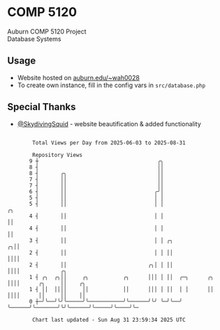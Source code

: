 # COMP 5120
Auburn COMP 5120 Project  
Database Systems

## Usage
- Website hosted on [auburn.edu/~wah0028](https://webhome.auburn.edu/~wah0028/)
- To create own instance, fill in the config vars in `src/database.php`

## Special Thanks
- [@SkydivingSquid](https://github.com/SkydivingSquid) - website beautification & added functionality

```

        Total Views per Day from 2025-06-03 to 2025-08-31

        Repository Views
       9 ┼                                      ╭╮
       8 ┤                                      ││
       8 ┤       ╭╮                             ││
       7 ┤       ││                             ││
       7 ┤       ││                             ││
       6 ┤       ││                            ╭╯│
       5 ┤       ││                            │ │
       5 ┤       ││                            │ │                         ╭╮
       4 ┤       ││                            │ │                         ││
       4 ┤       ││                            │ │                         ││
       3 ┤       ││                            │ │ ╭╮                    ╭╮││
       2 ┤       ││                            │ │ ││                    ││││
       2 ┤       ││                          ╭╮│ │ ││                    ││││             ╭╮
       1 ┤ ╭╮  ╭╮││     ╭╮           ╭╮      │││ │ ││  ╭─╮      ╭╮       ││││      ╭╮     ││    ╭╮
       1 ┤ ││  ││││     ││           ││      │││ │ ││  │ │      ││       ││││      ││     ││    ││
       0 ┼─╯╰──╯╰╯╰─────╯╰───────────╯╰──────╯╰╯ ╰─╯╰──╯ ╰──────╯╰───────╯╰╯╰──────╯╰─────╯╰────╯╰─

        Chart last updated - Sun Aug 31 23:59:34 2025 UTC
        
```
